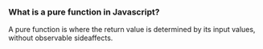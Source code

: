 ### What is a pure function in Javascript?

A pure function is where the return value is determined by its input values, without observable sideaffects.

